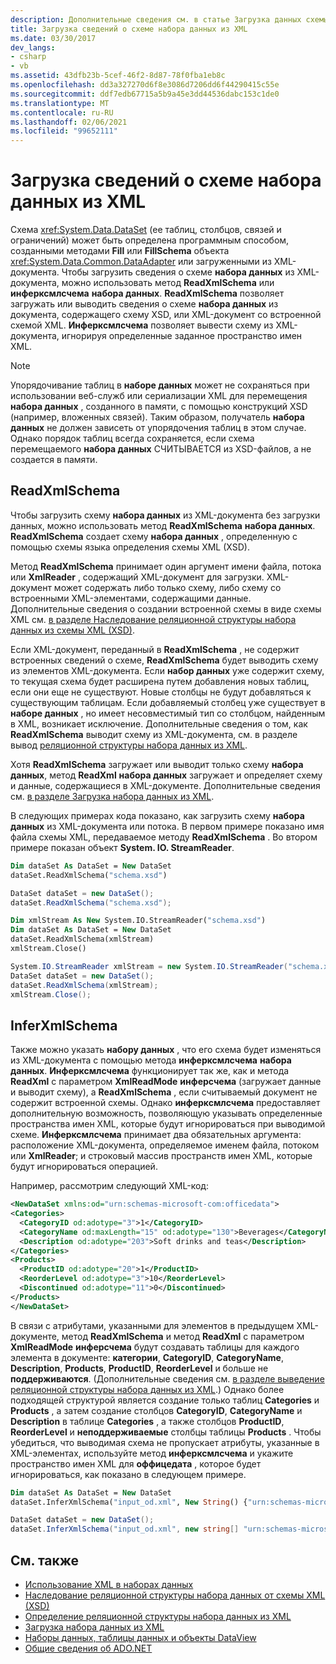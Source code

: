 ```yaml
---
description: Дополнительные сведения см. в статье Загрузка данных схемы набора данных из XML.
title: Загрузка сведений о схеме набора данных из XML
ms.date: 03/30/2017
dev_langs:
- csharp
- vb
ms.assetid: 43dfb23b-5cef-46f2-8d87-78f0fba1eb8c
ms.openlocfilehash: dd3a327270d6f8e3086d7206dd6f44290415c55e
ms.sourcegitcommit: ddf7edb67715a5b9a45e3dd44536dabc153c1de0
ms.translationtype: MT
ms.contentlocale: ru-RU
ms.lasthandoff: 02/06/2021
ms.locfileid: "99652111"
---
```

# <a name="loading-dataset-schema-information-from-xml"></a>Загрузка сведений о схеме набора данных из XML

Схема <xref:System.Data.DataSet> (ее таблиц, столбцов, связей и ограничений) может быть определена программным способом, созданными методами **Fill** или **FillSchema** объекта <xref:System.Data.Common.DataAdapter> или загруженными из XML-документа. Чтобы загрузить сведения о схеме **набора данных** из XML-документа, можно использовать метод **ReadXmlSchema** или **инферксмлсчема** **набора данных**. **ReadXmlSchema** позволяет загружать или выводить сведения о схеме **набора данных** из документа, содержащего схему XSD, или XML-документ со встроенной схемой XML. **Инферксмлсчема** позволяет вывести схему из XML-документа, игнорируя определенные заданное пространство имен XML.  
  
> [!NOTE]
> Упорядочивание таблиц в **наборе данных** может не сохраняться при использовании веб-служб или сериализации XML для перемещения **набора данных** , созданного в памяти, с помощью конструкций XSD (например, вложенных связей). Таким образом, получатель **набора данных** не должен зависеть от упорядочения таблиц в этом случае. Однако порядок таблиц всегда сохраняется, если схема перемещаемого **набора данных** СЧИТЫВАЕТСЯ из XSD-файлов, а не создается в памяти.  
  
## <a name="readxmlschema"></a>ReadXmlSchema  

 Чтобы загрузить схему **набора данных** из XML-документа без загрузки данных, можно использовать метод **ReadXmlSchema** **набора данных**. **ReadXmlSchema** создает схему **набора данных** , определенную с помощью схемы языка определения схемы XML (XSD).  
  
 Метод **ReadXmlSchema** принимает один аргумент имени файла, потока или **XmlReader** , содержащий XML-документ для загрузки. XML-документ может содержать либо только схему, либо схему со встроенными XML-элементами, содержащими данные. Дополнительные сведения о создании встроенной схемы в виде схемы XML см. [в разделе Наследование реляционной структуры набора данных из схемы XML (XSD)](deriving-dataset-relational-structure-from-xml-schema-xsd.md).  
  
 Если XML-документ, переданный в **ReadXmlSchema** , не содержит встроенных сведений о схеме, **ReadXmlSchema** будет выводить схему из элементов XML-документа. Если **набор данных** уже содержит схему, то текущая схема будет расширена путем добавления новых таблиц, если они еще не существуют. Новые столбцы не будут добавляться к существующим таблицам. Если добавляемый столбец уже существует в **наборе данных** , но имеет несовместимый тип со столбцом, найденным в XML, возникает исключение. Дополнительные сведения о том, как **ReadXmlSchema** выводит схему из XML-документа, см. в разделе вывод [реляционной структуры набора данных из XML](inferring-dataset-relational-structure-from-xml.md).  
  
 Хотя **ReadXmlSchema** загружает или выводит только схему **набора данных**, метод **ReadXml** **набора данных** загружает и определяет схему и данные, содержащиеся в XML-документе. Дополнительные сведения см. [в разделе Загрузка набора данных из XML](loading-a-dataset-from-xml.md).  
  
 В следующих примерах кода показано, как загрузить схему **набора данных** из XML-документа или потока. В первом примере показано имя файла схемы XML, передаваемое методу **ReadXmlSchema** . Во втором примере показан объект **System. IO. StreamReader**.  
  
```vb  
Dim dataSet As DataSet = New DataSet  
dataSet.ReadXmlSchema("schema.xsd")  
```  
  
```csharp  
DataSet dataSet = new DataSet();  
dataSet.ReadXmlSchema("schema.xsd");  
```  
  
```vb  
Dim xmlStream As New System.IO.StreamReader("schema.xsd")
Dim dataSet As DataSet = New DataSet  
dataSet.ReadXmlSchema(xmlStream)  
xmlStream.Close()  
```  
  
```csharp  
System.IO.StreamReader xmlStream = new System.IO.StreamReader("schema.xsd");  
DataSet dataSet = new DataSet();  
dataSet.ReadXmlSchema(xmlStream);  
xmlStream.Close();  
```  
  
## <a name="inferxmlschema"></a>InferXmlSchema  

 Также можно указать **набору данных** , что его схема будет изменяться из XML-документа с помощью метода **инферксмлсчема** **набора данных**. **Инферксмлсчема** функционирует так же, как и метода **ReadXml** с параметром **XmlReadMode** **инферсчема** (загружает данные и выводит схему), а **ReadXmlSchema** , если считываемый документ не содержит встроенной схемы. Однако **инферксмлсчема** предоставляет дополнительную возможность, позволяющую указывать определенные пространства имен XML, которые будут игнорироваться при выводимой схеме. **Инферксмлсчема** принимает два обязательных аргумента: расположение XML-документа, определяемое именем файла, потоком или **XmlReader**; и строковый массив пространств имен XML, которые будут игнорироваться операцией.  
  
 Например, рассмотрим следующий XML-код:  
  
```xml  
<NewDataSet xmlns:od="urn:schemas-microsoft-com:officedata">  
<Categories>  
  <CategoryID od:adotype="3">1</CategoryID>
  <CategoryName od:maxLength="15" od:adotype="130">Beverages</CategoryName>
  <Description od:adotype="203">Soft drinks and teas</Description>
</Categories>  
<Products>  
  <ProductID od:adotype="20">1</ProductID>
  <ReorderLevel od:adotype="3">10</ReorderLevel>
  <Discontinued od:adotype="11">0</Discontinued>
</Products>  
</NewDataSet>  
```  
  
 В связи с атрибутами, указанными для элементов в предыдущем XML-документе, метод **ReadXmlSchema** и метод **ReadXml** с параметром **XmlReadMode** **инферсчема** будут создавать таблицы для каждого элемента в документе: **категории**, **CategoryID**, **CategoryName**, **Description**, **Products**, **ProductID**, **ReorderLevel** и больше не **поддерживаются**. (Дополнительные сведения см. [в разделе выведение реляционной структуры набора данных из XML](inferring-dataset-relational-structure-from-xml.md).) Однако более подходящей структурой является создание только таблиц **Categories** и **Products** , а затем создание столбцов **CategoryID**, **CategoryName** и **Description** в таблице **Categories** , а также столбцов **ProductID**, **ReorderLevel** и **неподдерживаемые** столбцы таблицы **Products** . Чтобы убедиться, что выводимая схема не пропускает атрибуты, указанные в XML-элементах, используйте метод **инферксмлсчема** и укажите пространство имен XML для **оффицедата** , которое будет игнорироваться, как показано в следующем примере.  
  
```vb  
Dim dataSet As DataSet = New DataSet  
dataSet.InferXmlSchema("input_od.xml", New String() {"urn:schemas-microsoft-com:officedata"})  
```  
  
```csharp  
DataSet dataSet = new DataSet();  
dataSet.InferXmlSchema("input_od.xml", new string[] "urn:schemas-microsoft-com:officedata");  
```  
  
## <a name="see-also"></a>См. также

- [Использование XML в наборах данных](using-xml-in-a-dataset.md)
- [Наследование реляционной структуры набора данных от схемы XML (XSD)](deriving-dataset-relational-structure-from-xml-schema-xsd.md)
- [Определение реляционной структуры набора данных из XML](inferring-dataset-relational-structure-from-xml.md)
- [Загрузка набора данных из XML](loading-a-dataset-from-xml.md)
- [Наборы данных, таблицы данных и объекты DataView](index.md)
- [Общие сведения об ADO.NET](../ado-net-overview.md)
